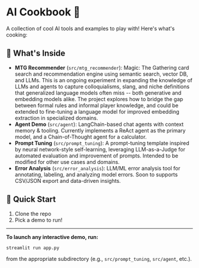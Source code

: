 # AI Cookbook 🤖

A collection of cool AI tools and examples to play with! Here's what's cooking:

## 🎯 What's Inside

- **MTG Recommender** (`src/mtg_recommender`): Magic: The Gathering card search and recommendation engine using semantic search, vector DB, and LLMs. This is an ongoing experiment in expanding the knowledge of LLMs and agents to capture colloquialisms, slang, and niche definitions that generalized language models often miss -- both generative and embedding models alike. The project explores how to bridge the gap between formal rules and informal player knowledge, and could be extended to fine-tuning a language model for improved embedding extraction in specialized domains.
- **Agent Demo** (`src/agent`): LangChain-based chat agents with context memory & tooling. Currently implements a ReAct agent as the primary model, and a Chain-of-Thought agent for a calculator.
- **Prompt Tuning** (`src/prompt_tuning`): A prompt-tuning template inspired by neural network-style self-learning, leveraging LLM-as-a-Judge for automated evaluation and improvement of prompts. Intended to be modified for other use cases and domains.
- **Error Analysis** (`src/error_analysis`): LLM/ML error analysis tool for annotating, labeling, and analyzing model errors. Soon to supports CSV/JSON export and data-driven insights.

## 🚀 Quick Start

1. Clone the repo
2. Pick a demo to run!

---

**To launch any interactive demo, run:**

```
streamlit run app.py
```

from the appropriate subdirectory (e.g., `src/prompt_tuning`, `src/agent`, etc.).
